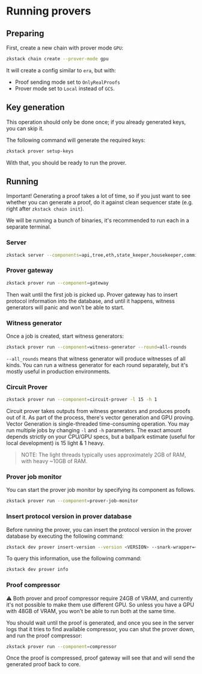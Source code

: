 # Running provers

## Preparing

First, create a new chain with prover mode `GPU`:

```bash
zkstack chain create --prover-mode gpu
```

It will create a config similar to `era`, but with:

- Proof sending mode set to `OnlyRealProofs`
- Prover mode set to `Local` instead of `GCS`.

## Key generation

This operation should only be done once; if you already generated keys, you can skip it.

The following command will generate the required keys:

```bash
zkstack prover setup-keys
```

With that, you should be ready to run the prover.

## Running

Important! Generating a proof takes a lot of time, so if you just want to see whether you can generate a proof, do it
against clean sequencer state (e.g. right after `zkstack chain init`).

We will be running a bunch of binaries, it's recommended to run each in a separate terminal.

### Server

```bash
zkstack server --components=api,tree,eth,state_keeper,housekeeper,commitment_generator,da_dispatcher,proof_data_handler,vm_runner_protective_reads,vm_runner_bwip
```

### Prover gateway

```bash
zkstack prover run --component=gateway
```

Then wait until the first job is picked up. Prover gateway has to insert protocol information into the database, and
until it happens, witness generators will panic and won't be able to start.

### Witness generator

Once a job is created, start witness generators:

```bash
zkstack prover run --component=witness-generator --round=all-rounds
```

`--all_rounds` means that witness generator will produce witnesses of all kinds. You can run a witness generator for
each round separately, but it's mostly useful in production environments.

### Circuit Prover

```bash
zkstack prover run --component=circuit-prover -l 15 -h 1
```

Circuit prover takes outputs from witness generators and produces proofs out of it. As part of the process, there's
vector generation and GPU proving. Vector Generation is single-threaded time-consuming operation. You may run multiple
jobs by changing `-l` and `-h` parameters. The exact amount depends strictly on your CPU/GPU specs, but a ballpark
estimate (useful for local development) is 15 light & 1 heavy.

> NOTE: The light threads typically uses approximately 2GB of RAM, with heavy ~10GB of RAM.

### Prover job monitor

You can start the prover job monitor by specifying its component as follows.

```bash
zkstack prover run --component=prover-job-monitor
```

### Insert protocol version in prover database

Before running the prover, you can insert the protocol version in the prover database by executing the following
command:

```bash
zkstack dev prover insert-version --version <VERSION> --snark-wrapper=<SNARK_WRAPPER>
```

To query this information, use the following command:

```bash
zkstack dev prover info
```

### Proof compressor

⚠️ Both prover and proof compressor require 24GB of VRAM, and currently it's not possible to make them use different
GPU. So unless you have a GPU with 48GB of VRAM, you won't be able to run both at the same time.

You should wait until the proof is generated, and once you see in the server logs that it tries to find available
compressor, you can shut the prover down, and run the proof compressor:

```bash
zkstack prover run --component=compressor
```

Once the proof is compressed, proof gateway will see that and will send the generated proof back to core.
